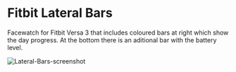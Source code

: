 # Fitbit Lateral Bars
Facewatch for Fitbit Versa 3 that includes coloured bars at right which show the day progress. At the bottom there is an aditional bar with the battery level.

![Lateral-Bars-screenshot](https://user-images.githubusercontent.com/20032183/204085302-aedb750a-bbbc-45b4-a777-bec969da4e8e.png)

